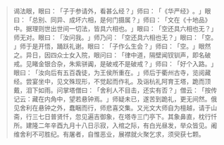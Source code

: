 
> 谒法眼，眼曰：​「子于参请外，看甚么经？​」师曰：​「​《华严经》​。​」眼曰：​「总别、同异、成坏六相，是何门摄属？​」师曰：​「文在《十地品》中。据理则世出世间一切法，皆具六相也。​」眼曰：​「空还具六相也无？​」师无对。眼曰：​「汝问我。​」师乃问：​「空还具六相也无？​」眼曰：​「空。​」师于是开悟，踊跃礼谢。眼曰：​「子作么生会？​」师曰：​「空。​」眼然之。异日，因四众士女入院，眼问曰：​「律中道，隔壁闻钗钏声，即名破戒。见睹金银合杂，朱紫骈阗，是破戒不是破戒？​」师曰：​「好个入路。​」眼曰：​「汝向后有五百毳徒，为王侯所重在。​」师后于衢州古寺，览阅藏经。尝宴坐中，见文殊现形，不觉起而作礼。及诣杭礼阿育王塔，跪而顶戴，泪下如雨。问掌塔僧曰：​「舍利人不目击，还实有否？​」僧云：​「按传记云：藏在内角中，望若悬钟焉。​」师疑未已，遂苦到跪礼，更无间然。俄见舍利在悬钟之外，蠢睏而行，师悲喜交集。又光文大师自为檀越，请于山斋，行三七日普贤忏，忽见遍吉御象，在塔寺三门亭下。其象鼻直，枕行忏所。建隆二年辛酉九月十八日示寂，入棺之际，有白光昼发，举众皆见。阇维舍利不可胜纪。有屠者，自惟恶业，展襟就火聚乞求，须臾获七颗。
